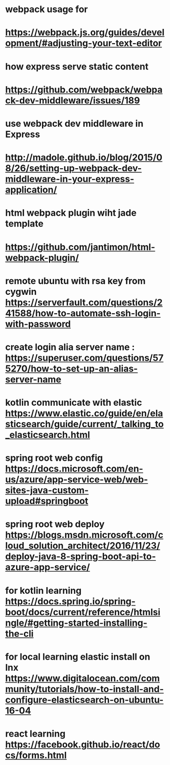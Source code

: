 
# webpack usage for 
# https://webpack.js.org/guides/development/#adjusting-your-text-editor

# how express serve static content 
# https://github.com/webpack/webpack-dev-middleware/issues/189


# use webpack dev middleware in Express 
# http://madole.github.io/blog/2015/08/26/setting-up-webpack-dev-middleware-in-your-express-application/

# html webpack plugin wiht jade template
# https://github.com/jantimon/html-webpack-plugin/


# remote ubuntu with rsa key from cygwin  https://serverfault.com/questions/241588/how-to-automate-ssh-login-with-password
# create login alia server name : https://superuser.com/questions/575270/how-to-set-up-an-alias-server-name


# kotlin communicate with elastic https://www.elastic.co/guide/en/elasticsearch/guide/current/_talking_to_elasticsearch.html

# spring root web config https://docs.microsoft.com/en-us/azure/app-service-web/web-sites-java-custom-upload#springboot

# spring root web deploy https://blogs.msdn.microsoft.com/cloud_solution_architect/2016/11/23/deploy-java-8-spring-boot-api-to-azure-app-service/

# for kotlin learning https://docs.spring.io/spring-boot/docs/current/reference/htmlsingle/#getting-started-installing-the-cli

# for local learning elastic install on lnx https://www.digitalocean.com/community/tutorials/how-to-install-and-configure-elasticsearch-on-ubuntu-16-04

# react learning https://facebook.github.io/react/docs/forms.html